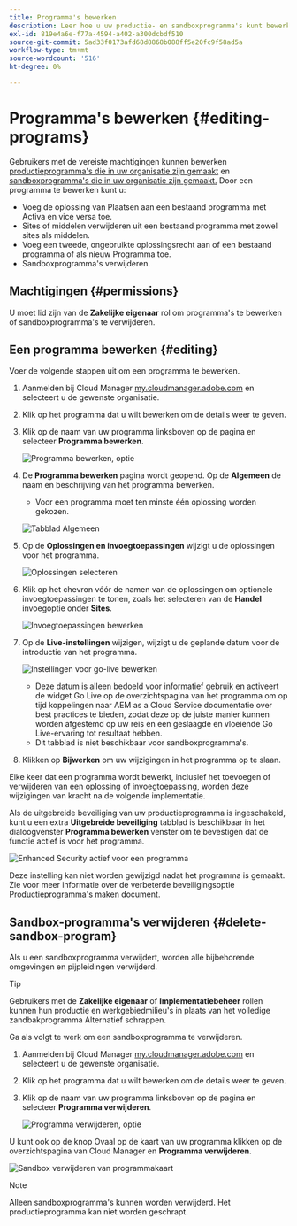 ```yaml
---
title: Programma's bewerken
description: Leer hoe u uw productie- en sandboxprogramma's kunt bewerken om de opties aan te passen nadat u deze hebt gemaakt.
exl-id: 819e4a6e-f77a-4594-a402-a300dcbdf510
source-git-commit: 5ad33f0173afd68d8868b088ff5e20fc9f58ad5a
workflow-type: tm+mt
source-wordcount: '516'
ht-degree: 0%

---
```


# Programma&#39;s bewerken {#editing-programs}

Gebruikers met de vereiste machtigingen kunnen bewerken [productieprogramma&#39;s die in uw organisatie zijn gemaakt](creating-production-programs.md) en [sandboxprogramma&#39;s die in uw organisatie zijn gemaakt.](creating-sandbox-programs.md) Door een programma te bewerken kunt u:

* Voeg de oplossing van Plaatsen aan een bestaand programma met Activa en vice versa toe.
* Sites of middelen verwijderen uit een bestaand programma met zowel sites als middelen.
* Voeg een tweede, ongebruikte oplossingsrecht aan of een bestaand programma of als nieuw Programma toe.
* Sandboxprogramma&#39;s verwijderen.

## Machtigingen {#permissions}

U moet lid zijn van de **Zakelijke eigenaar** rol om programma&#39;s te bewerken of sandboxprogramma&#39;s te verwijderen.

## Een programma bewerken {#editing}

Voer de volgende stappen uit om een programma te bewerken.

1. Aanmelden bij Cloud Manager [my.cloudmanager.adobe.com](https://my.cloudmanager.adobe.com/) en selecteert u de gewenste organisatie.

1. Klik op het programma dat u wilt bewerken om de details weer te geven.

1. Klik op de naam van uw programma linksboven op de pagina en selecteer **Programma bewerken**.

   ![Programma bewerken, optie](assets/edit-program-overview.png)

1. De **Programma bewerken** pagina wordt geopend. Op de **Algemeen** de naam en beschrijving van het programma bewerken.

   * Voor een programma moet ten minste één oplossing worden gekozen.

   ![Tabblad Algemeen](assets/edit-program-prod1.png)

1. Op de **Oplossingen en invoegtoepassingen** wijzigt u de oplossingen voor het programma.

   ![Oplossingen selecteren](assets/edit-prg.png)

1. Klik op het chevron vóór de namen van de oplossingen om optionele invoegtoepassingen te tonen, zoals het selecteren van de **Handel** invoegoptie onder **Sites**.

   ![Invoegtoepassingen bewerken](assets/edit-program-add-on.png)

1. Op de **Live-instellingen** wijzigen, wijzigt u de geplande datum voor de introductie van het programma.

   ![Instellingen voor go-live bewerken](assets/edit-program-go-live.png)

   * Deze datum is alleen bedoeld voor informatief gebruik en activeert de widget Go Live op de overzichtspagina van het programma om op tijd koppelingen naar AEM as a Cloud Service documentatie over best practices te bieden, zodat deze op de juiste manier kunnen worden afgestemd op uw reis en een geslaagde en vloeiende Go Live-ervaring tot resultaat hebben.
   * Dit tabblad is niet beschikbaar voor sandboxprogramma&#39;s.

1. Klikken op **Bijwerken** om uw wijzigingen in het programma op te slaan.

Elke keer dat een programma wordt bewerkt, inclusief het toevoegen of verwijderen van een oplossing of invoegtoepassing, worden deze wijzigingen van kracht na de volgende implementatie.

Als de uitgebreide beveiliging van uw productieprogramma is ingeschakeld, kunt u een extra **Uitgebreide beveiliging** tabblad is beschikbaar in het dialoogvenster **Programma bewerken** venster om te bevestigen dat de functie actief is voor het programma.

![Enhanced Security actief voor een programma](assets/edit-program-enhanced.png)

Deze instelling kan niet worden gewijzigd nadat het programma is gemaakt. Zie voor meer informatie over de verbeterde beveiligingsoptie [Productieprogramma&#39;s maken](creating-production-programs.md) document.

## Sandbox-programma&#39;s verwijderen {#delete-sandbox-program}

Als u een sandboxprogramma verwijdert, worden alle bijbehorende omgevingen en pijpleidingen verwijderd.

>[!TIP]
>
>Gebruikers met de **Zakelijke eigenaar** of **Implementatiebeheer** rollen kunnen hun productie en werkgebiedmilieu&#39;s in plaats van het volledige zandbakprogramma Alternatief schrappen.

Ga als volgt te werk om een sandboxprogramma te verwijderen.

1. Aanmelden bij Cloud Manager [my.cloudmanager.adobe.com](https://my.cloudmanager.adobe.com/) en selecteert u de gewenste organisatie.

1. Klik op het programma dat u wilt bewerken om de details weer te geven.

1. Klik op de naam van uw programma linksboven op de pagina en selecteer **Programma verwijderen**.

   ![Programma verwijderen, optie](assets/delete-sandbox1.png)

U kunt ook op de knop Ovaal op de kaart van uw programma klikken op de overzichtspagina van Cloud Manager en **Programma verwijderen**.

![Sandbox verwijderen van programmakaart](assets/delete-sandbox2.png)

>[!NOTE]
>
>Alleen sandboxprogramma&#39;s kunnen worden verwijderd. Het productieprogramma kan niet worden geschrapt.
